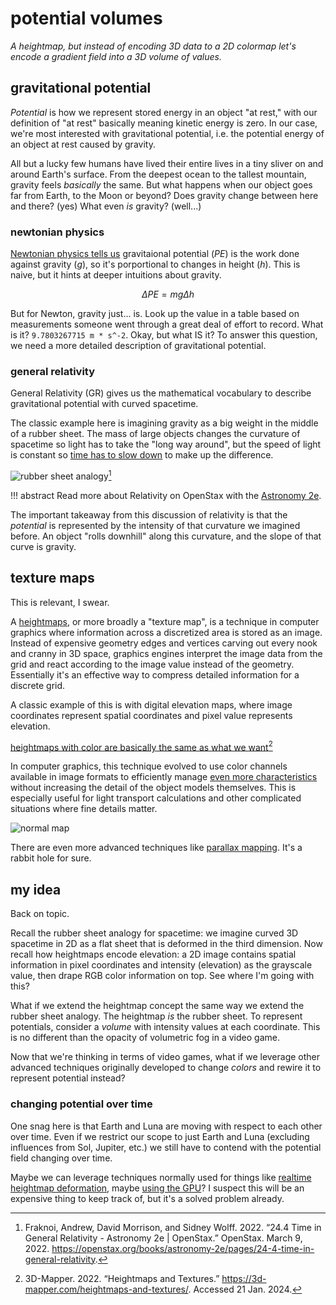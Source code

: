 # potential volumes

_A heightmap, but instead of encoding 3D data to a 2D colormap let's encode a gradient field into a 3D volume of values._

## gravitational potential
_Potential_ is how we represent stored energy in an object "at rest," with our definition of "at rest" basically meaning
kinetic energy is zero. In our case, we're most interested with gravitational potential, i.e. the potential energy of an
object at rest caused by gravity.

All but a lucky few humans have lived their entire lives in a tiny sliver on and around Earth's surface. From the
deepest ocean to the tallest mountain, gravity feels _basically_ the same. But what happens when our object goes far
from Earth, to the Moon or beyond? Does gravity change between here and there? (yes) What even _is_ gravity? (well...)

### newtonian physics
[Newtonian physics tells us](https://openstax.org/books/college-physics-2e/pages/7-3-gravitational-potential-energy)
gravitaional potential ($PE$) is the work done against gravity ($g$), so it's porportional to changes in height ($h$).
This is naive, but it hints at deeper intuitions about gravity.

$$
\Delta PE = mg\Delta h
$$

But for Newton, gravity just... is. Look up the value in a table based on measurements someone went through a great deal
of effort to record. What is it? `9.7803267715 m * s^-2`. Okay, but what IS it? To answer this question, we need a more
detailed description of gravitational potential.

### general relativity

General Relativity (GR) gives us the mathematical vocabulary to describe gravitational potential with curved spacetime.

The classic example here is imagining gravity as a big weight in the middle of a rubber sheet. The mass of large objects
changes the curvature of spacetime so light has to take the "long way around", but the speed of light is constant so
[time has to slow down](./time.md) to make up the difference.

![rubber sheet analogy](https://openstax.org/apps/archive/20231109.173216/resources/0531ebe01f0822745bd09fb9caa337b514a5f0a4)[^1]

!!! abstract
    Read more about Relativity on OpenStax with the [Astronomy 2e](https://openstax.org/books/astronomy-2e/pages/24-2-spacetime-and-gravity).

The important takeaway from this discussion of relativity is that the _potential_ is represented by the intensity of
that curvature we imagined before. An object "rolls downhill" along this curvature, and the slope of that curve is
gravity.

## texture maps
This is relevant, I swear.

A [heightmaps](https://en.wikipedia.org/wiki/Heightmap), or more broadly a "texture map", is a technique in computer 
graphics where information across a discretized area is stored as an image. Instead of expensive geometry edges and
vertices carving out every nook and cranny in 3D space, graphics engines interpret the image data from the grid and
react according to the image value instead of the geometry. Essentially it's an effective way to compress detailed
information for a discrete grid.

A classic example of this is with digital elevation maps, where image coordinates represent spatial coordinates and
pixel value represents elevation.

[heightmaps with color are basically the same as what we want](https://3d-mapper.com/wp-content/uploads/2022/09/heightmap-and-textures-3d-map.png)[^2]

In computer graphics, this technique evolved to use color channels available in image formats to efficiently manage
[even more characteristics](https://cgcookie.com/posts/normal-vs-displacement-mapping-why-games-use-normals) without
increasing the detail of the object models themselves. This is especially useful for light transport calculations and
other complicated situations where fine details matter. 

![normal map](https://s3.amazonaws.com/cgcookie-rails/wp-uploads/2017/06/diagram_01.jpg)

There are even more advanced techniques like [parallax mapping](https://learnopengl.com/Advanced-Lighting/Parallax-Mapping).
It's a rabbit hole for sure.

## my idea
Back on topic.

Recall the rubber sheet analogy for spacetime: we imagine curved 3D spacetime in 2D as a flat sheet that is deformed in
the third dimension. Now recall how heightmaps encode elevation: a 2D image contains spatial information in pixel
coordinates and intensity (elevation) as the grayscale value, then drape RGB color information on top. See where I'm
going with this?

What if we extend the heightmap concept the same way we extend the rubber sheet analogy. The heightmap _is_ the rubber
sheet. To represent potentials, consider a _volume_ with intensity values at each coordinate. This is no different than
the opacity of volumetric fog in a video game.

Now that we're thinking in terms of video games, what if we leverage other advanced techniques originally developed to
change _colors_ and rewire it to represent potential instead?

### changing potential over time
One snag here is that Earth and Luna are moving with respect to each other over time. Even if we restrict our scope
to just Earth and Luna (excluding influences from Sol, Jupiter, etc.) we still have to contend with the potential field
changing over time.

Maybe we can leverage techniques normally used for things like [realtime heightmap deformation](https://gilzoide.itch.io/raise-and-shine),
maybe [using the GPU](https://developer.nvidia.com/gpugems/gpugems3/part-i-geometry/chapter-1-generating-complex-procedural-terrains-using-gpu)?
I suspect this will be an expensive thing to keep track of, but it's a solved problem already.

[^1]: Fraknoi, Andrew, David Morrison, and Sidney Wolff. 2022. “24.4 Time in General Relativity - Astronomy 2e | OpenStax.” OpenStax. March 9, 2022. https://openstax.org/books/astronomy-2e/pages/24-4-time-in-general-relativity.

[^2]: 3D-Mapper. 2022. “Heightmaps and Textures.” https://3d-mapper.com/heightmaps-and-textures/. Accessed 21 Jan. 2024.

